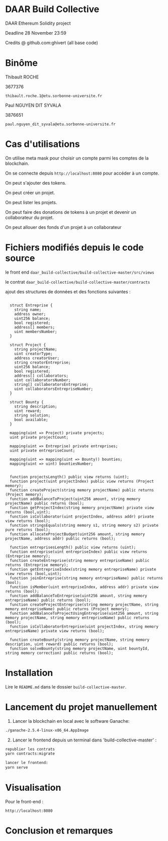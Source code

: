 # DAAR Build Collective

DAAR Ethereum Solidity project

Deadline 28 November 23:59

Credits @ github.com:ghivert (all base code)

# Binôme #

Thibault ROCHE

3677376

`thibault.roche.1@etu.sorbonne-universite.fr`

Paul NGUYEN DIT SYVALA

3876651

`paul.nguyen_dit_syvala@etu.sorbonne-universite.fr`



# Cas d'utilisations #

On utilise meta mask pour choisir un compte parmi les comptes de la blockchain.

On se connecte depuis `http://localhost:8080` pour accéder à un compte.

On peut s'ajouter des tokens.

On peut créer un projet.

On peut lister les projets.

On peut faire des donations de tokens à un projet et devenir un collaborateur du projet.

On peut allouer des fonds d'un projet à un collaborateur


# Fichiers modifiés depuis le code source #

le front end `daar_build-collective/build-collective-master/src/views`

le contrat `daar_build-collective/build-collective-master/contracts`

ajout des structures de données et des fonctions suivantes :

```solidity

  struct Entreprise {
    string name;
    address owner;
    uint256 balance;
    bool registered;
    address[] members;
    uint membersNumber;
  }

  struct Project {
    string projectName;
    uint creatorType;  
    address creatorUser;
    string creatorEntreprise;
    uint256 balance;
    bool registered;
    address[] collaborators;
    uint collaboratorsNumber;
    string[] collaboratorsEntreprise;
    uint collaboratorsEntrepriseNumber;
  }

  struct Bounty {
    string description;
    uint reward;
    string solution;
    bool available;
  }

  mapping(uint => Project) private projects;
  uint private projectCount;
  
  mapping(uint => Entreprise) private entreprises;
  uint private entrepriseCount;
  
  mapping(uint => mapping(uint => Bounty)) bounties; 
  mapping(uint => uint) bountiesNumber; 

  
  function projectsLength() public view returns (uint);
  function project(uint projectIndex) public view returns (Project memory);
  function createProject(string memory projectName) public returns (Project memory);
  function addBalanceToProject(uint256 amount, string memory projectName) public returns (bool);
  function getProjectIndex(string memory projectName) private view returns (bool,uint);
  function isCollaborator(uint projectIndex, address addr) private view returns (bool);
  function stringsEquals(string memory s1, string memory s2) private pure returns (bool);
  function allocateProjectBudget(uint256 amount, string memory projectName, address addr) public returns (bool);

  function entreprisesLength() public view returns (uint);
  function entreprise(uint entrepriseIndex) public view returns (Entreprise memory);
  function createEntreprise(string memory entrepriseName) public returns (Entreprise memory);
  function getEntrepriseIndex(string memory entrepriseName) private view returns (bool,uint);
  function joinEntreprise(string memory entrepriseName) public returns (bool);
  function isMember(uint entrepriseIndex, address addr) private view returns (bool);
  function addBalanceToEntreprise(uint256 amount, string memory entrepriseName) public returns (bool);
  function createProjectEntreprise(string memory projectName, string memory entrepriseName) public returns (Project memory);
  function addBalanceToProjectUsingEntreprise(uint256 amount, string memory projectName, string memory entrepriseName) public returns (bool);
  function isCollaboratorEntreprise(uint projectIndex, string memory entrepriseName) private view returns (bool);

  function createBounty(string memory projectName, string memory description, uint reward) public returns (bool);
  function solveBounty(string memory projectName, uint bountyId, string memory correction) public returns (bool);

```

# Installation #

Lire le `README.md` dans le dossier `build-collective-master`.


# Lancement du projet manuellement #

1) Lancer la blockchain en local avec le software Ganache:

```bash
./ganache-2.5.4-linux-x86_64.AppImage
```

2) Lancer le frontend depuis un terminal dans 'build-collective-master' :

```bash
republier les contrats
yarn contracts:migrate

lancer le frontend:
yarn serve
```

# Visualisation #

Pour le front-end : 

`http://localhost:8080`


# Conclusion et remarques #
